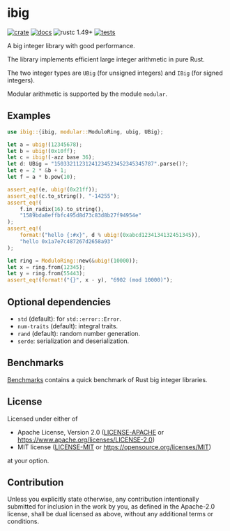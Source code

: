 # ibig

[![crate](https://img.shields.io/crates/v/ibig.svg)](https://crates.io/crates/ibig)
[![docs](https://docs.rs/ibig/badge.svg)](https://docs.rs/ibig)
![rustc 1.49+](https://img.shields.io/badge/rustc-1.49%2B-informational.svg)
[![tests](https://github.com/tczajka/ibig-rs/actions/workflows/tests.yml/badge.svg)](https://github.com/tczajka/ibig-rs/actions/workflows/tests.yml)

A big integer library with good performance.

The library implements efficient large integer arithmetic in pure Rust.

The two integer types are `UBig` (for unsigned integers) and `IBig` (for signed integers).

Modular arithmetic is supported by the module `modular`.

## Examples

```rust
use ibig::{ibig, modular::ModuloRing, ubig, UBig};

let a = ubig!(12345678);
let b = ubig!(0x10ff);
let c = ibig!(-azz base 36);
let d: UBig = "15033211231241234523452345345787".parse()?;
let e = 2 * &b + 1;
let f = a * b.pow(10);

assert_eq!(e, ubig!(0x21ff));
assert_eq!(c.to_string(), "-14255");
assert_eq!(
    f.in_radix(16).to_string(),
    "1589bda8effbfc495d8d73c83d8b27f94954e"
);
assert_eq!(
    format!("hello {:#x}", d % ubig!(0xabcd1234134132451345)),
    "hello 0x1a7e7c487267d2658a93"
);

let ring = ModuloRing::new(&ubig!(10000));
let x = ring.from(12345);
let y = ring.from(55443);
assert_eq!(format!("{}", x - y), "6902 (mod 10000)");
```

## Optional dependencies

* `std` (default): for `std::error::Error`.
* `num-traits` (default): integral traits.
* `rand` (default): random number generation.
* `serde`: serialization and deserialization.

## Benchmarks

[Benchmarks](https://github.com/tczajka/bigint-benchmark-rs) contains a quick benchmark of
Rust big integer libraries.

## License

Licensed under either of

 * Apache License, Version 2.0
   ([LICENSE-APACHE](LICENSE-APACHE) or https://www.apache.org/licenses/LICENSE-2.0)
 * MIT license
   ([LICENSE-MIT](LICENSE-MIT) or https://opensource.org/licenses/MIT)

at your option.

## Contribution

Unless you explicitly state otherwise, any contribution intentionally submitted
for inclusion in the work by you, as defined in the Apache-2.0 license, shall be
dual licensed as above, without any additional terms or conditions.
